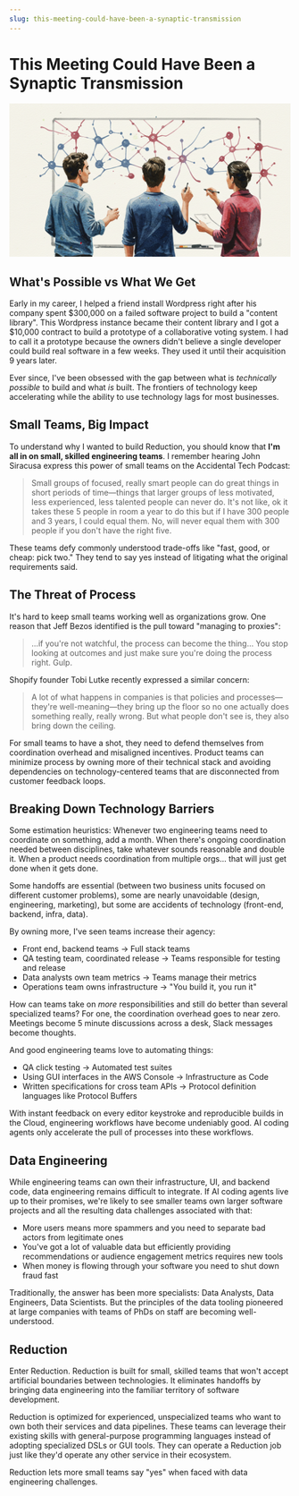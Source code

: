 ```yaml
---
slug: this-meeting-could-have-been-a-synaptic-transmission
---
```

# This Meeting Could Have Been a Synaptic Transmission

![header](./intro-header.jpg)

## What's Possible vs What We Get

Early in my career, I helped a friend install Wordpress right after his company
spent $300,000 on a failed software project to build a "content library". This
Wordpress instance became their content library and I got a $10,000 contract to
build a prototype of a collaborative voting system. I had to call it a prototype
because the owners didn't believe a single developer could build real software
in a few weeks. They used it until their acquisition 9 years later.

<!-- truncate -->

Ever since, I've been obsessed with the gap between what is _technically
possible_ to build and what _is_ built. The frontiers of technology keep
accelerating while the ability to use technology lags for most businesses.

## Small Teams, Big Impact

To understand why I wanted to build Reduction, you should know that **I'm all in
on small, skilled engineering teams**. I remember hearing John Siracusa express
this power of small teams on the Accidental Tech Podcast:

> Small groups of focused, really smart people can do great things in short
periods of time—things that larger groups of less motivated, less experienced,
less talented people can never do. It's not like, ok it takes these 5 people in
room a year to do this but if I have 300 people and 3 years, I could equal them.
No, will never equal them with 300 people if you don't have the right five.

These teams defy commonly understood trade-offs like "fast, good, or cheap: pick
two." They tend to say yes instead of litigating what the original requirements
said.

## The Threat of Process

It's hard to keep small teams working well as organizations grow. One reason
that Jeff Bezos identified is the pull toward "managing to proxies":

> ...if you're not watchful, the process can become the thing... You stop looking at outcomes and just make sure you're doing the process right. Gulp.

Shopify founder Tobi Lutke recently expressed a similar concern:

> A lot of what happens in companies is that policies and processes—they're well-meaning—they bring up the floor so no one actually does something really, really wrong. But what people don't see is, they also bring down the ceiling.

For small teams to have a shot, they need to defend themselves from coordination
overhead and misaligned incentives. Product teams can minimize process by owning
more of their technical stack and avoiding dependencies on technology-centered
teams that are disconnected from customer feedback loops.

## Breaking Down Technology Barriers

Some estimation heuristics: Whenever two engineering teams need to coordinate on
something, add a month. When there's ongoing coordination needed between
disciplines, take whatever sounds reasonable and double it. When a product needs
coordination from multiple orgs... that will just get done when it gets done.

Some handoffs are essential (between two business units focused on different
customer problems), some are nearly unavoidable (design, engineering,
marketing), but some are accidents of technology (front-end, backend, infra,
data).

By owning more, I've seen teams increase their agency:

- Front end, backend teams → Full stack teams
- QA testing team, coordinated release → Teams responsible for testing and release
- Data analysts own team metrics → Teams manage their metrics
- Operations team owns infrastructure → "You build it, you run it"

How can teams take on _more_ responsibilities and still do better than several
specialized teams? For one, the coordination overhead goes to near zero.
Meetings become 5 minute discussions across a desk, Slack messages become
thoughts.

And good engineering teams love to automating things:

- QA click testing → Automated test suites
- Using GUI interfaces in the AWS Console → Infrastructure as Code
- Written specifications for cross team APIs → Protocol definition languages
like Protocol Buffers

With instant feedback on every editor keystroke and reproducible builds in the Cloud,
engineering workflows have become undeniably good. AI coding agents only
accelerate the pull of processes into these workflows.

## Data Engineering

While engineering teams can own their infrastructure, UI, and backend code, data
engineering remains difficult to integrate. If AI coding agents live up to their
promises, we're likely to see smaller teams own larger software projects and all
the resulting data challenges associated with that:

- More users means more spammers and you need to separate bad actors from
legitimate ones
- You've got a lot of valuable data but efficiently providing recommendations or
audience engagement metrics requires new tools
- When money is flowing through your software you need to shut down fraud fast

Traditionally, the answer has been more specialists: Data Analysts, Data
Engineers, Data Scientists. But the principles of the data tooling pioneered at
large companies with teams of PhDs on staff are becoming well-understood.

## Reduction

Enter Reduction. Reduction is built for small, skilled teams that won't accept
artificial boundaries between technologies. It eliminates handoffs by bringing
data engineering into the familiar territory of software development.

Reduction is optimized for experienced, unspecialized teams who want to own both
their services and data pipelines. These teams can leverage their existing
skills with general-purpose programming languages instead of adopting
specialized DSLs or GUI tools. They can operate a Reduction job just like they'd
operate any other service in their ecosystem.

Reduction lets more small teams say "yes" when faced with data engineering
challenges.

